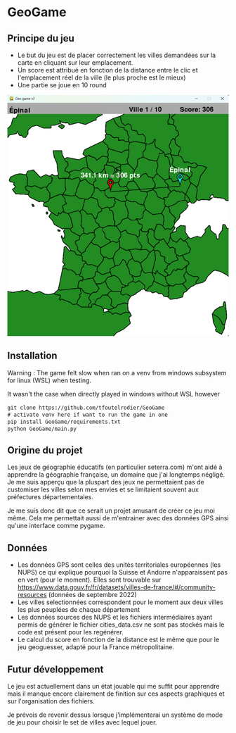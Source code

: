 # GeoGame

## Principe du jeu
- Le but du jeu est de placer correctement les villes demandées sur la carte en cliquant sur leur emplacement.
- Un score est attribué en fonction de la distance entre le clic et l'emplacement réel de la ville (le plus proche est le mieux)
- Une partie se joue en 10 round

![GeoGame Screenshot](data/GeoGame_screenshot.png)


## Installation
Warning : The game felt slow when ran on a venv from windows subsystem for linux (WSL) when testing. 

It wasn't the case when directly played in windows without WSL however

```
git clone https://github.com/tfoutelrodier/GeoGame
# activate venv here if want to run the game in one
pip install GeoGame/requirements.txt
python GeoGame/main.py 
```

## Origine du projet

Les jeux de géographie éducatifs (en particulier seterra.com) m'ont aidé à apprendre la géographie française, un domaine que j'ai longtemps négligé.
Je me suis apperçu que la pluspart des jeux ne permettaient pas de customiser les villes selon mes envies et se limitaient souvent aux préfectures départementales. 

Je me suis donc dit que ce serait un projet amusant de créer ce jeu moi même. Cela me permettait aussi de m'entrainer avec des données GPS ainsi qu'une interface comme pygame.

## Données
- Les données GPS sont celles des unités territoriales européennes (les NUPS) ce qui explique pourquoi la Suisse et Andorre n'apparaissent pas en vert (pour le moment). 
Elles sont trouvable sur https://www.data.gouv.fr/fr/datasets/villes-de-france/#/community-resources (données de septembre 2022)
- Les villes selectionnées correspondent pour le moment aux deux villes les plus peuplées de chaque département
- Les données sources des NUPS et les fichiers intermédiaires ayant permis de générer le fichier cities_data.csv ne sont pas stockés mais le code est présent pour les regénérer.
- Le calcul du score en fonction de la distance est le même que pour le jeu geoguesser, adapté pour la France métropolitaine.

## Futur développement
Le jeu est actuellement dans un état jouable qui me suffit pour apprendre mais il manque encore clairement de finition sur ces aspects graphiques et sur l'organisation des fichiers. 

Je prévois de revenir dessus lorsque j'implémenterai un système de mode de jeu pour choisir le set de villes avec lequel jouer.